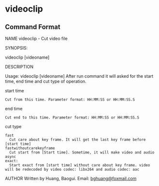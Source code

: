 # videoclip
## Command Format
NAME
       videoclip - Cut video file

SYNOPSIS:

  videoclip [videoname]
  
DESCRIPTION  

  Usage: videoclip [videoname]
  After run command it will asked for the start time, end time and cut type of operation. 
  
  start time
  
    Cut from this time. Parameter format: HH:MM:SS or HH:MM:SS.S

  end time
  
    Cut end to this time. Parameter format: HH:MM:SS or HH:MM:SS.S
    
  cut type
  
    fast
      Cut care about key frame. It will get the last key frame before [start time]
    fastwithoutcarekeyframe
      Cut start from [Start time]. Sometime, it will make video and audio async
    exact:
      Start exact from [start time] without care about key frame. video will be redecoded by video codec: libx264 and audio codec: aac 

AUTHOR
       Written by Huang, Baogui.
       Email: bghuang@foxmail.com
